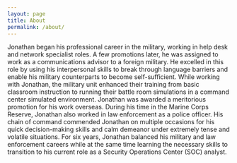 ```yaml
---
layout: page
title: About
permalink: /about/
---
```


Jonathan began his professional career in the military, working in help desk and network specialist roles. A few promotions later, he was assigned to work as a communications advisor to a foreign military. He excelled in this role by using his interpersonal skills to break through language barriers and enable his military counterparts to become self-sufficient. While working with Jonathan, the military unit enhanced their training from basic classroom instruction to running their battle room simulations in a command center simulated environment. Jonathan was awarded a meritorious promotion for his work overseas. During his time in the Marine Corps Reserve, Jonathan also worked in law enforcement as a police officer. His chain of command commended Jonathan on multiple occasions for his quick decision-making skills and calm demeanor under extremely tense and volatile situations. For six years, Jonathan balanced his military and law enforcement careers while at the same time learning the necessary skills to transition to his current role as a Security Operations Center (SOC) analyst.

